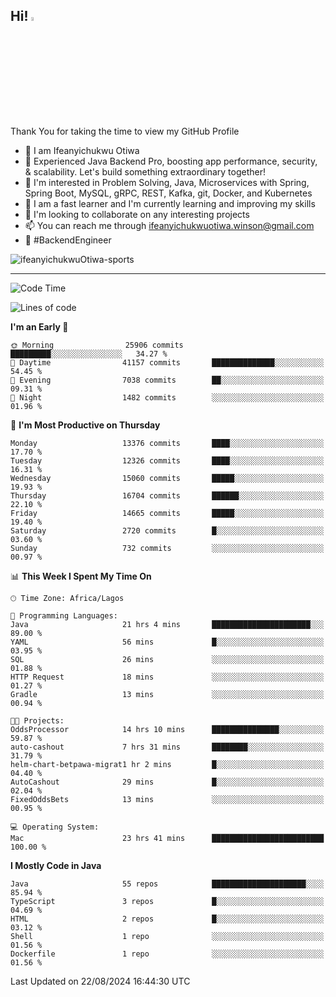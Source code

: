 <!-- BLOG-POST-LIST:START --><!-- BLOG-POST-LIST:END -->

## Hi! <img src="https://media.giphy.com/media/hvRJCLFzcasrR4ia7z/giphy.gif" width="4%"> 

Thank You for taking the time to view my GitHub Profile

- 👋 I am Ifeanyichukwu Otiwa
- 🚀 Experienced Java Backend Pro, boosting app performance, security, & scalability. Let's build something extraordinary together!
- 👀 I'm interested in Problem Solving, Java, Microservices with Spring, Spring Boot, MySQL, gRPC, REST, Kafka, git, Docker, and Kubernetes
- 🌱 I am a fast learner and I'm currently learning and improving my skills
- 💞️ I'm looking to collaborate on any interesting projects
- 📫 You can reach me through ifeanyichukwuotiwa.winson@gmail.com
- 🚀 #BackendEngineer

<p align="left" marginTop="10px"> <img src="https://komarev.com/ghpvc/?username=ifeanyichukwuOtiwa-sports&label=Profile%20views&color=0e75b6&style=for-the-badge" alt="ifeanyichukwuOtiwa-sports" /> </p>

***

<!--START_SECTION:waka-->
![Code Time](http://img.shields.io/badge/Code%20Time-2%2C815%20hrs%2018%20mins-blue)

![Lines of code](https://img.shields.io/badge/From%20Hello%20World%20I%27ve%20Written-18.1%20million%20lines%20of%20code-blue)

**I'm an Early 🐤** 

```text
🌞 Morning                25906 commits       █████████░░░░░░░░░░░░░░░░   34.27 % 
🌆 Daytime                41157 commits       ██████████████░░░░░░░░░░░   54.45 % 
🌃 Evening                7038 commits        ██░░░░░░░░░░░░░░░░░░░░░░░   09.31 % 
🌙 Night                  1482 commits        ░░░░░░░░░░░░░░░░░░░░░░░░░   01.96 % 
```
📅 **I'm Most Productive on Thursday** 

```text
Monday                   13376 commits       ████░░░░░░░░░░░░░░░░░░░░░   17.70 % 
Tuesday                  12326 commits       ████░░░░░░░░░░░░░░░░░░░░░   16.31 % 
Wednesday                15060 commits       █████░░░░░░░░░░░░░░░░░░░░   19.93 % 
Thursday                 16704 commits       ██████░░░░░░░░░░░░░░░░░░░   22.10 % 
Friday                   14665 commits       █████░░░░░░░░░░░░░░░░░░░░   19.40 % 
Saturday                 2720 commits        █░░░░░░░░░░░░░░░░░░░░░░░░   03.60 % 
Sunday                   732 commits         ░░░░░░░░░░░░░░░░░░░░░░░░░   00.97 % 
```


📊 **This Week I Spent My Time On** 

```text
🕑︎ Time Zone: Africa/Lagos

💬 Programming Languages: 
Java                     21 hrs 4 mins       ██████████████████████░░░   89.00 % 
YAML                     56 mins             █░░░░░░░░░░░░░░░░░░░░░░░░   03.95 % 
SQL                      26 mins             ░░░░░░░░░░░░░░░░░░░░░░░░░   01.88 % 
HTTP Request             18 mins             ░░░░░░░░░░░░░░░░░░░░░░░░░   01.27 % 
Gradle                   13 mins             ░░░░░░░░░░░░░░░░░░░░░░░░░   00.94 % 

🐱‍💻 Projects: 
OddsProcessor            14 hrs 10 mins      ███████████████░░░░░░░░░░   59.87 % 
auto-cashout             7 hrs 31 mins       ████████░░░░░░░░░░░░░░░░░   31.79 % 
helm-chart-betpawa-migrat1 hr 2 mins         █░░░░░░░░░░░░░░░░░░░░░░░░   04.40 % 
AutoCashout              29 mins             █░░░░░░░░░░░░░░░░░░░░░░░░   02.04 % 
FixedOddsBets            13 mins             ░░░░░░░░░░░░░░░░░░░░░░░░░   00.95 % 

💻 Operating System: 
Mac                      23 hrs 41 mins      █████████████████████████   100.00 % 
```

**I Mostly Code in Java** 

```text
Java                     55 repos            █████████████████████░░░░   85.94 % 
TypeScript               3 repos             █░░░░░░░░░░░░░░░░░░░░░░░░   04.69 % 
HTML                     2 repos             █░░░░░░░░░░░░░░░░░░░░░░░░   03.12 % 
Shell                    1 repo              ░░░░░░░░░░░░░░░░░░░░░░░░░   01.56 % 
Dockerfile               1 repo              ░░░░░░░░░░░░░░░░░░░░░░░░░   01.56 % 
```




 Last Updated on 22/08/2024 16:44:30 UTC
<!--END_SECTION:waka-->

<!--
<p align="center">
![trophy](https://github-profile-trophy.vercel.app/?username=ifeanyichukwuOtiwa-sports&theme=onedark) (https://github.com/ryo-ma/github-profile-trophy)
</p>
-->

<!---
ifeanyi-otiwa/ifeanyi-otiwa is a ✨ special ✨ repository because its `README.md` (this file) appears on your GitHub profile.
You can click the Preview link to take a look at your changes.
--->
